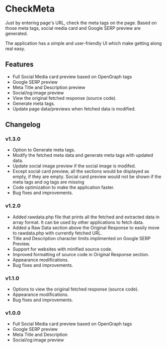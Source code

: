 # CheckMeta
Just by entering page's URL, check the meta tags on the page. Based on those meta tags, social media card and Google SERP preview are generated.

The application has a simple and user-friendly UI which make getting along real easy.

## Features
* Full Social Media card preview based on OpenGraph tags
* Google SERP preview
* Meta Title and Description preview
* Social/og:image preview
* View the original fetched response (source code).
* Generate meta tags.
* Update page data/previews when fetched data is modified.

## Changelog
### v1.3.0
* Option to Generate meta tags.
* Modify the fetched meta data and generate meta tags with updated data.
* Update social image preview if the social image is modifed.
* Except social card preview, all the sections would be displayed as empty, if they are empty. Social card preview would not be shown if the meta tags and og tags are missing
* Code optimization to make the application faster.
* Bug fixes and improvements.

### v1.2.0
* Added rawdata.php file that prints all the fetched and extracted data in array format. It can be used by other applications to fetch data.
* Added a Raw Data section above the Original Response to easily move to rawdata.php with currently fetched URL.
* Title and Description character limits implimented on Google SERP Preview.
* Support for websites with minified source code.
* Improved formatting of source code in Original Response section.
* Appearance modifications.
* Bug fixes and improvements.

### v1.1.0
* Options to view the original fetched response (source code).
* Appearance modifications.
* Bug fixes and improvements.

### v1.0.0
* Full Social Media card preview based on OpenGraph tags
* Google SERP preview
* Meta Title and Description
* Social/og:image preview